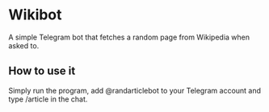 # Wikibot
A simple Telegram bot that fetches a random page from Wikipedia when asked to.
## How to use it
Simply run the program, add @randarticlebot to your Telegram account and type /article in the chat.
